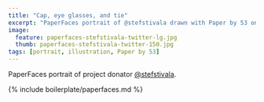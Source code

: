 ```yaml
---
title: "Cap, eye glasses, and tie"
excerpt: "PaperFaces portrait of @stefstivala drawn with Paper by 53 on an iPad."
image: 
  feature: paperfaces-stefstivala-twitter-lg.jpg
  thumb: paperfaces-stefstivala-twitter-150.jpg
tags: [portrait, illustration, Paper by 53]
---
```


PaperFaces portrait of project donator [@stefstivala](http://twitter.com/stefstivala).

{% include boilerplate/paperfaces.md %}